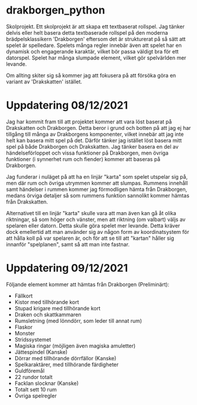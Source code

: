 # drakborgen_python
Skolprojekt.
Ett skolprojekt är att skapa ett textbaserat rollspel. 
Jag tänker delvis eller helt basera detta textbaserade 
rollspel på den moderna brädpelsklassikern 'Drakborgen' 
eftersom det är strukturerat på så sätt att spelet är spelledare. 
Spelets många regler innebär även att spelet har en dynamisk och 
engagerande karaktär, vilket bör passa väldigt bra för ett datorspel. 
Spelet har många slumpade element, vilket gör spelvärlden mer levande. 

Om allting skiter sig så kommer jag att fokusera på att försöka göra en variant av 'Drakskatten' istället.


# Uppdatering 08/12/2021
Jag har kommit fram till att projektet kommer att vara löst baserat på Drakskatten och Drakborgen. Detta beror i grund och botten 
på att jag ej har tillgång till många av Drakborgens komponenter, vilket innebär att jag inte helt kan basera mitt spel på det. Därför tänker jag
istället löst basera mitt spel på både Drakborgen och Drakskatten. Jag tänker basera en del av händelseförloppet och vissa funktioner på Drakborgen,
men övriga funktioner (i synnerhet rum och fiender) kommer att baseras på Drakborgen. 

Jag funderar i nuläget på att ha en linjär "karta" som spelet utspelar sig på, men där rum och övriga utrymmen kommer att slumpas. Rummens innehåll samt
händelser i rummen kommer jag förmodligen hämta från Drakborgen, medans örviga detaljer så som rummens funktion sannolikt kommer hämtas från Drakskatten.

Alternativet till en linjär "karta" skulle vara att man även kan gå åt olika riktningar, så som höger och vänster, men att riktning (om valbart)
väljs av spelaren eller datorn. Detta skulle göra spelet mer levande. Detta kräver dock emellertid att man använder sig av någon form av koordinatsystem
för att hålla koll på var spelaren är, och för att se till att "kartan" håller sig innanför "spelplanen", samt så att man inte fastnar.


# Uppdatering 09/12/2021 
Följande element kommer att hämtas från Drakborgen (Preliminärt): 
* Fällkort
* Kistor med tillhörande kort
* Stupad krigare med tillhörande kort
* Draken och skattkammaren
* Rumsletning (med lönndörr, som leder till annat rum)
* Flaskor
* Monster
* Stridssystemet
* Magiska ringar (möjligen även magiska amuletter)
* Jättespindel (Kanske)
* Dörrar med tillhörande dörrfällor (Kanske)
* Spelkaraktärer, med tillhörande färdigheter
* Guldföremål
* 22 rundor totalt
* Facklan slocknar (Kanske)
* Totalt sett 10 rum
* Övriga spelregler
